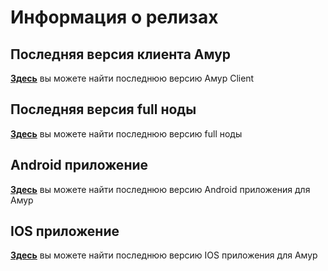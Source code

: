 # Информация о релизах
## Последняя версия клиента Амур

[**Здесь**](https://github.com/amurplatform/АмурGUI/releases) вы можете найти последнюю версию Амур Client

## Последняя версия full ноды

[**Здесь**](https://github.com/amurplatform/Амур/releases) вы можете найти последнюю версию full ноды

## Android приложение

[**Здесь**](https://play.google.com/store/apps/details?id=com.amurplatform.wallet) вы можете найти последнюю версию Android приложения для Амур

## IOS приложение

[**Здесь**](https://itunes.apple.com/us/app/amur-wallet/id1233158971?mt=8) вы можете найти последнюю версию IOS приложения для Амур


